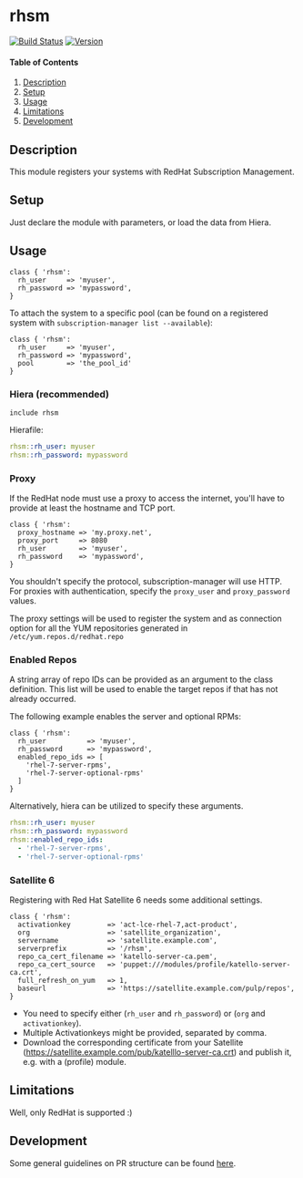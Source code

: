 # rhsm

[![Build Status](https://travis-ci.org/voxpupuli/puppet-rhsm.png?branch=master)](https://travis-ci.org/voxpupuli/puppet-rhsm) [![Version](https://img.shields.io/puppetforge/v/puppet/rhsm.svg)](https://forge.puppet.com/puppet/rhsm)

#### Table of Contents

1. [Description](#description)
2. [Setup](#setup)
3. [Usage](#usage)
4. [Limitations](#limitations)
5. [Development](#development)

## Description

This module registers your systems with RedHat Subscription Management.

## Setup

Just declare the module with parameters, or load the data from Hiera.

## Usage
```puppet
class { 'rhsm':
  rh_user     => 'myuser',
  rh_password => 'mypassword',
}
```
To attach the system to a specific pool (can be found on a registered system with `subscription-manager list --available`):

```puppet
class { 'rhsm':
  rh_user     => 'myuser',
  rh_password => 'mypassword',
  pool        => 'the_pool_id'
}
```

### Hiera (recommended)
```puppet
include rhsm
```
  Hierafile:

```yaml
rhsm::rh_user: myuser
rhsm::rh_password: mypassword
```

### Proxy
If the RedHat node must use a proxy to access the internet, you'll have to provide at least the hostname and TCP port.

```puppet
class { 'rhsm':
  proxy_hostname => 'my.proxy.net',
  proxy_port     => 8080
  rh_user        => 'myuser',
  rh_password    => 'mypassword',
}
```
You shouldn't specify the protocol, subscription-manager will use HTTP. For proxies with authentication, specify the `proxy_user` and `proxy_password` values.

The proxy settings will be used to register the system and as connection option for all the YUM repositories generated in `/etc/yum.repos.d/redhat.repo`

### Enabled Repos

A string array of repo IDs can be provided as an argument to the class definition. This list will be used to enable the target repos if that has not already occurred.

The following example enables the server and optional RPMs:

```puppet
class { 'rhsm':
  rh_user          => 'myuser',
  rh_password      => 'mypassword',
  enabled_repo_ids => [
    'rhel-7-server-rpms',
    'rhel-7-server-optional-rpms'
  ]
}
```

Alternatively, hiera can be utilized to specify these arguments.

```yaml
rhsm::rh_user: myuser
rhsm::rh_password: mypassword
rhsm::enabled_repo_ids:
  - 'rhel-7-server-rpms',
  - 'rhel-7-server-optional-rpms'
```

### Satellite 6
Registering with Red Hat Satellite 6 needs some additional settings.

```puppet
class { 'rhsm':
  activationkey         => 'act-lce-rhel-7,act-product',
  org                   => 'satellite_organization',
  servername            => 'satellite.example.com',
  serverprefix          => '/rhsm',
  repo_ca_cert_filename => 'katello-server-ca.pem',
  repo_ca_cert_source   => 'puppet:///modules/profile/katello-server-ca.crt',
  full_refresh_on_yum   => 1,
  baseurl               => 'https://satellite.example.com/pulp/repos',
}
```

* You need to specify either (`rh_user` and `rh_password`) or (`org` and `activationkey`).
* Multiple Activationkeys might be provided, separated by comma.
* Download the corresponding certificate from your Satellite (<https://satellite.example.com/pub/katelllo-server-ca.crt>) and publish it, e.g. with a (profile) module.

## Limitations

Well, only RedHat is supported :)

## Development

Some general guidelines on PR structure can be found [here](https://voxpupuli.org/docs/#reviewing-a-module-pr).
